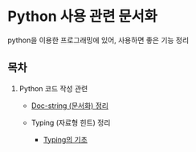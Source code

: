 # Python 사용 관련 문서화

python을 이용한 프로그래밍에 있어, 사용하면 좋은 기능 정리

## 목차

1. Python 코드 작성 관련

    - [Doc-string (문서화) 정리](./doc_string.md)

    - Typing (자료형 힌트) 정리

       - [Typing의 기초](./type%20hints/basic.md)